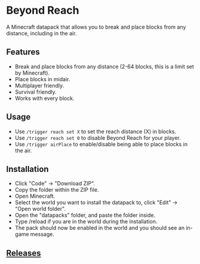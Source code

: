 # Beyond Reach
A Minecraft datapack that allows you to break and place blocks from any distance, including in the air.

## Features
* Break and place blocks from any distance (2-64 blocks, this is a limit set by Minecraft).
* Place blocks in midair.
* Multiplayer friendly.
* Survival friendly.
* Works with every block.

## Usage
* Use ```/trigger reach set X``` to set the reach distance (X) in blocks.
* Use ```/trigger reach set 0``` to disable Beyond Reach for your player.
* Use ```/trigger airPlace``` to enable/disable being able to place blocks in the air.

## Installation
* Click "Code" -> "Download ZIP".
* Copy the folder within the ZIP file.
* Open Minecraft.
* Select the world you want to install the datapack to, click "Edit" -> "Open world folder".
* Open the "datapacks" folder, and paste the folder inside.
* Type /reload if you are in the world during the installation.
* The pack should now be enabled in the world and you should see an in-game message.

## [Releases](https://github.com/TechnoBro03/BeyondReach/releases)
